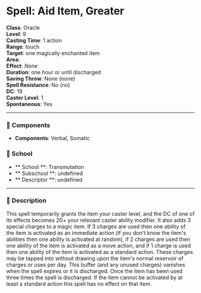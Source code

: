 
# Spell: Aid Item, Greater
**Class**: Oracle  
**Level**: 9  
**Casting Time**: 1 action  
**Range**: touch  
**Target**: one magically enchanted item  
**Area**:   
**Effect**: _None_  
**Duration**: one hour or until discharged  
**Saving Throw**: None (none)  
**Spell Resistance**: No (no)  
**DC**: 19  
**Caster Level**: 1  
**Spontaneous**: Yes

---

### 🔮 Components
- **Components**: Verbal, Somatic

### 🏫 School
- ** School **: Transmutation
- ** Subschool **: undefined
- ** Descriptor **: undefined
---

### 📜 Description
This spell temporarily grants the item your caster level, and the DC of one of its effects becomes 20+ your relevant caster ability modifier. It also adds 3 special charges to a magic item. If 3 charges are used then one ability of the item is activated as an immediate action (if you don't know the item's abilities then one ability is activated at random), if 2 charges are used then one ability of the item is activated as a move action, and if 1 charge is used then one ability of the item is activated as a standard action. These charges may be tapped into without drawing upon the item's normal reservoir of charges or uses per day. This buffer (and any unused charges) vanishes when the spell expires or it is discharged. Once the item has been used three times the spell is discharged. If the item cannot be activated by at least a standard action this spell has no effect on that item.
